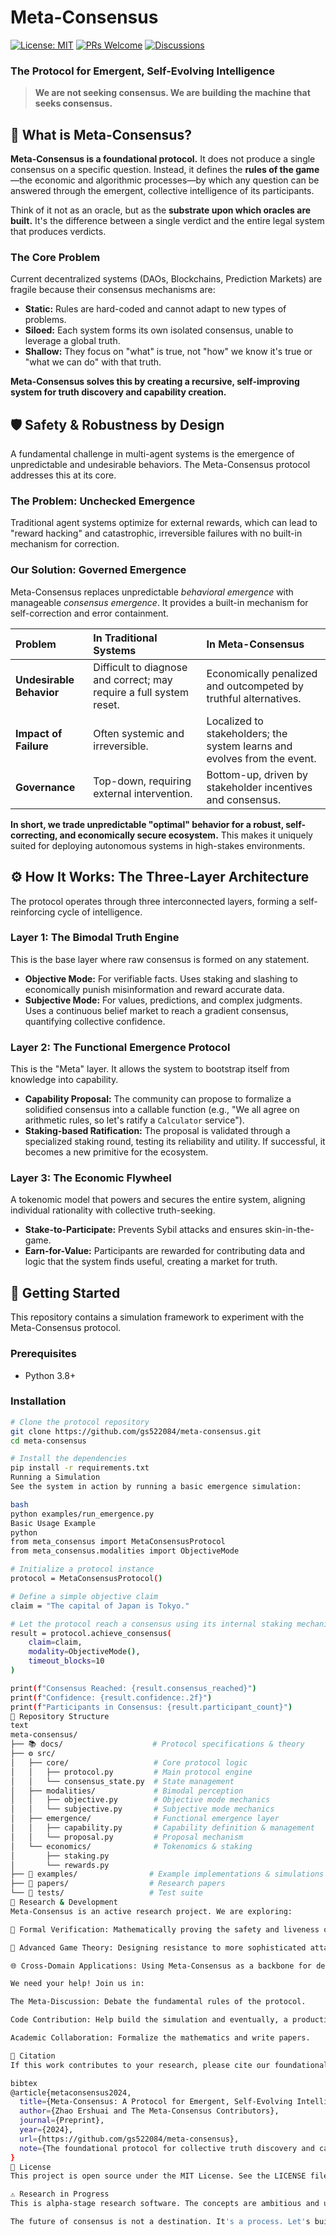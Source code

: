 
# Meta-Consensus

[![License: MIT](https://img.shields.io/badge/License-MIT-yellow.svg)](LICENSE)
[![PRs Welcome](https://img.shields.io/badge/PRs-welcome-brightgreen.svg)](https://github.com/gs522084/meta-consensus/pulls)
[![Discussions](https://img.shields.io/badge/Join-The_Meta_Discussion-blue)](https://github.com/gs522084/meta-consensus/discussions)

### The Protocol for Emergent, Self-Evolving Intelligence

> **We are not seeking consensus. We are building the machine that seeks consensus.**

## 🧠 What is Meta-Consensus?

**Meta-Consensus is a foundational protocol.** It does not produce a single consensus on a specific question. Instead, it defines the **rules of the game**—the economic and algorithmic processes—by which any question can be answered through the emergent, collective intelligence of its participants.

Think of it not as an oracle, but as the **substrate upon which oracles are built.** It's the difference between a single verdict and the entire legal system that produces verdicts.

### The Core Problem

Current decentralized systems (DAOs, Blockchains, Prediction Markets) are fragile because their consensus mechanisms are:
- **Static:** Rules are hard-coded and cannot adapt to new types of problems.
- **Siloed:** Each system forms its own isolated consensus, unable to leverage a global truth.
- **Shallow:** They focus on "what" is true, not "how" we know it's true or "what we can do" with that truth.

**Meta-Consensus solves this by creating a recursive, self-improving system for truth discovery and capability creation.**

## 🛡️ Safety & Robustness by Design

A fundamental challenge in multi-agent systems is the emergence of unpredictable and undesirable behaviors. The Meta-Consensus protocol addresses this at its core.

### The Problem: Unchecked Emergence
Traditional agent systems optimize for external rewards, which can lead to "reward hacking" and catastrophic, irreversible failures with no built-in mechanism for correction.

### Our Solution: Governed Emergence
Meta-Consensus replaces unpredictable *behavioral emergence* with manageable *consensus emergence*. It provides a built-in mechanism for self-correction and error containment.

| Problem | In Traditional Systems | In Meta-Consensus |
| :--- | :--- | :--- |
| **Undesirable Behavior** | Difficult to diagnose and correct; may require a full system reset. | Economically penalized and outcompeted by truthful alternatives. |
| **Impact of Failure** | Often systemic and irreversible. | Localized to stakeholders; the system learns and evolves from the event. |
| **Governance** | Top-down, requiring external intervention. | Bottom-up, driven by stakeholder incentives and consensus. 

**In short, we trade unpredictable "optimal" behavior for a robust, self-correcting, and economically secure ecosystem.** This makes it uniquely suited for deploying autonomous systems in high-stakes environments.

## ⚙️ How It Works: The Three-Layer Architecture

The protocol operates through three interconnected layers, forming a self-reinforcing cycle of intelligence.

### Layer 1: The Bimodal Truth Engine
This is the base layer where raw consensus is formed on any statement.
- **Objective Mode:** For verifiable facts. Uses staking and slashing to economically punish misinformation and reward accurate data.
- **Subjective Mode:** For values, predictions, and complex judgments. Uses a continuous belief market to reach a gradient consensus, quantifying collective confidence.

### Layer 2: The Functional Emergence Protocol
This is the "Meta" layer. It allows the system to bootstrap itself from knowledge into capability.
- **Capability Proposal:** The community can propose to formalize a solidified consensus into a callable function (e.g., "We all agree on arithmetic rules, so let's ratify a `Calculator` service").
- **Staking-based Ratification:** The proposal is validated through a specialized staking round, testing its reliability and utility. If successful, it becomes a new primitive for the ecosystem.

### Layer 3: The Economic Flywheel
A tokenomic model that powers and secures the entire system, aligning individual rationality with collective truth-seeking.
- **Stake-to-Participate:** Prevents Sybil attacks and ensures skin-in-the-game.
- **Earn-for-Value:** Participants are rewarded for contributing data and logic that the system finds useful, creating a market for truth.

## 🚀 Getting Started

This repository contains a simulation framework to experiment with the Meta-Consensus protocol.

### Prerequisites
- Python 3.8+

### Installation

```bash
# Clone the protocol repository
git clone https://github.com/gs522084/meta-consensus.git
cd meta-consensus

# Install the dependencies
pip install -r requirements.txt
Running a Simulation
See the system in action by running a basic emergence simulation:

bash
python examples/run_emergence.py
Basic Usage Example
python
from meta_consensus import MetaConsensusProtocol
from meta_consensus.modalities import ObjectiveMode

# Initialize a protocol instance
protocol = MetaConsensusProtocol()

# Define a simple objective claim
claim = "The capital of Japan is Tokyo."

# Let the protocol reach a consensus using its internal staking mechanics
result = protocol.achieve_consensus(
    claim=claim,
    modality=ObjectiveMode(),
    timeout_blocks=10
)

print(f"Consensus Reached: {result.consensus_reached}")
print(f"Confidence: {result.confidence:.2f}")
print(f"Participants in Consensus: {result.participant_count}")
📁 Repository Structure
text
meta-consensus/
├── 📚 docs/                    # Protocol specifications & theory
├── ⚙️ src/
│   ├── core/                   # Core protocol logic
│   │   ├── protocol.py         # Main protocol engine
│   │   └── consensus_state.py  # State management
│   ├── modalities/             # Bimodal perception
│   │   ├── objective.py        # Objective mode mechanics
│   │   └── subjective.py       # Subjective mode mechanics
│   ├── emergence/              # Functional emergence layer
│   │   ├── capability.py       # Capability definition & management
│   │   └── proposal.py         # Proposal mechanism
│   └── economics/              # Tokenomics & staking
│       ├── staking.py
│       └── rewards.py
├── 🔬 examples/                # Example implementations & simulations
├── 📄 papers/                  # Research papers
└── 🤝 tests/                   # Test suite
🧪 Research & Development
Meta-Consensus is an active research project. We are exploring:

🔬 Formal Verification: Mathematically proving the safety and liveness of the protocol.

🎯 Advanced Game Theory: Designing resistance to more sophisticated attacks.

🌐 Cross-Domain Applications: Using Meta-Consensus as a backbone for decentralized science, governance, and finance.

We need your help! Join us in:

The Meta-Discussion: Debate the fundamental rules of the protocol.

Code Contribution: Help build the simulation and eventually, a production implementation.

Academic Collaboration: Formalize the mathematics and write papers.

📜 Citation
If this work contributes to your research, please cite our foundational paper:

bibtex
@article{metaconsensus2024,
  title={Meta-Consensus: A Protocol for Emergent, Self-Evolving Intelligence},
  author={Zhao Ershuai and The Meta-Consensus Contributors},
  journal={Preprint},
  year={2024},
  url={https://github.com/gs522084/meta-consensus},
  note={The foundational protocol for collective truth discovery and capability emergence}
}
📄 License
This project is open source under the MIT License. See the LICENSE file for details.

⚠️ Research in Progress
This is alpha-stage research software. The concepts are ambitious and unproven. The code is for simulation and demonstration purposes. Expect breaking changes and spirited philosophical debates.

The future of consensus is not a destination. It's a process. Let's build the process.
